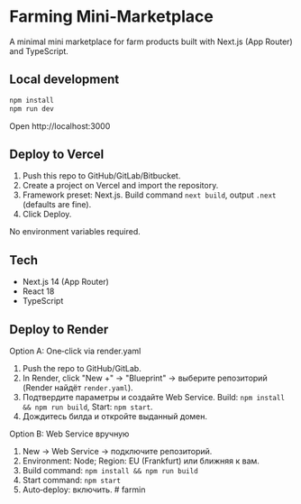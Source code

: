 # Farming Mini-Marketplace

A minimal mini marketplace for farm products built with Next.js (App Router) and TypeScript.

## Local development

```bash
npm install
npm run dev
```

Open http://localhost:3000

## Deploy to Vercel

1. Push this repo to GitHub/GitLab/Bitbucket.
2. Create a project on Vercel and import the repository.
3. Framework preset: Next.js. Build command `next build`, output `.next` (defaults are fine).
4. Click Deploy.

No environment variables required.

## Tech
- Next.js 14 (App Router)
- React 18
- TypeScript

## Deploy to Render

Option A: One‑click via render.yaml

1. Push the repo to GitHub/GitLab.
2. In Render, click "New +" → "Blueprint" → выберите репозиторий (Render найдёт `render.yaml`).
3. Подтвердите параметры и создайте Web Service. Build: `npm install && npm run build`, Start: `npm start`.
4. Дождитесь билда и откройте выданный домен.

Option B: Web Service вручную

1. New → Web Service → подключите репозиторий.
2. Environment: Node; Region: EU (Frankfurt) или ближняя к вам.
3. Build command: `npm install && npm run build`
4. Start command: `npm start`
5. Auto‑deploy: включить.
#   f a r m i n  
 
